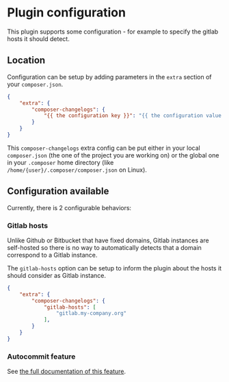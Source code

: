 # Plugin configuration

This plugin supports some configuration - for example to specify the gitlab
hosts it should detect.

## Location

Configuration can be setup by adding parameters in the `extra` section of your
`composer.json`.

```json
{
    "extra": {
        "composer-changelogs": {
            "{{ the configuration key }}": "{{ the configuration value }}",
        }
    }
}
```

This `composer-changelogs` extra config can be put either in your local
`composer.json` (the one of the project you are working on) or the global
one in your `.composer` home directory (like
`/home/{user}/.composer/composer.json` on Linux).

## Configuration available

Currently, there is 2 configurable behaviors:

### Gitlab hosts

Unlike Github or Bitbucket that have fixed domains, Gitlab instances are
self-hosted so there is no way to automatically detects that a domain
correspond to a Gitlab instance.

The `gitlab-hosts` option can be setup to inform the plugin about the hosts it
should consider as Gitlab instance.

```json
{
    "extra": {
        "composer-changelogs": {
            "gitlab-hosts": [
                "gitlab.my-company.org"
            ],
        }
    }
}
```

### Autocommit feature

See [the full documentation of this feature](autocommit.md).

